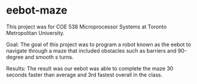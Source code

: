 # eebot-maze

This project was for COE 538 Microprocessor Systems at Toronto Metropolitan University.

Goal:
The goal of this project was to program a robot known as the eebot to navigate through a maze that included obstacles such as barriers and 90-degree and smooth s turns.

Results:
The result was our eebot was able to complete the maze 30 seconds faster than average and 3rd fastest overall in the class.
